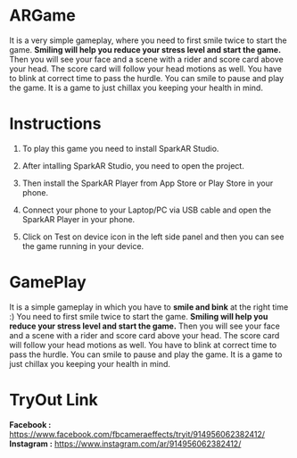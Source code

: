 # ARGame
 
It is a very simple gameplay, where you need to first smile twice to start the game. **Smiling will help you reduce your stress level and start the game.** Then you will see your face and a scene with a rider and score card above your head. The score card will follow your head motions as well. You have to blink at correct time to pass the hurdle. You can smile to pause and play the game. It is a game to just chillax you keeping your health in mind.

# Instructions 
 1. To play this game you need to install SparkAR Studio.

 2. After intalling SparkAR Studio, you need to open the project.

 3. Then install the SparkAR Player from App Store or Play Store in your phone. 
 
 4. Connect your phone to your Laptop/PC via USB cable and open the SparkAR Player in your phone.
 
 5. Click on Test on device icon in the left side panel and then you can see the game running in your device.
 
 # GamePlay
It is a simple gameplay in which you have to **smile and bink** at the right time :)
You need to first smile twice to start the game. **Smiling will help you reduce your stress level and start the game.** Then you will see your face and a scene with a rider and score card above your head. The score card will follow your head motions as well. You have to blink at correct time to pass the hurdle. You can smile to pause and play the game. It is a game to just chillax you keeping your health in mind.

# TryOut Link

<b> Facebook :</b> https://www.facebook.com/fbcameraeffects/tryit/914956062382412/ <br>
<b> Instagram :</b> https://www.instagram.com/ar/914956062382412/

